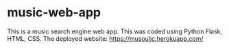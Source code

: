 # music-web-app
This is a music search engine web app. This was coded using Python Flask, HTML, CSS. 
The deployed website: https://musoulic.herokuapp.com/
